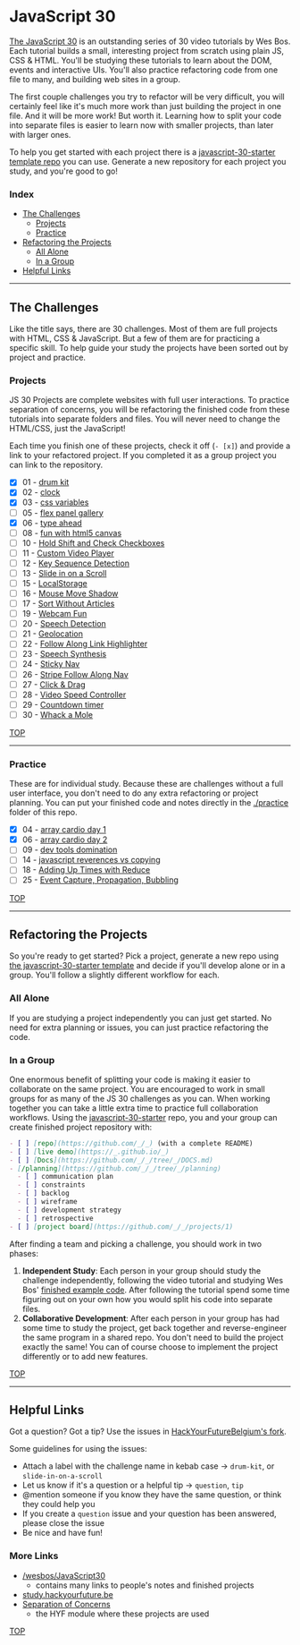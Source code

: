 # JavaScript 30

[The JavaScript 30](https://javascript30.com/) is an outstanding series of 30 video tutorials by Wes Bos. Each tutorial builds a small, interesting project from scratch using plain JS, CSS & HTML. You'll be studying these tutorials to learn about the DOM, events and interactive UIs. You'll also practice refactoring code from one file to many, and building web sites in a group.

The first couple challenges you try to refactor will be very difficult, you will certainly feel like it's much more work than just building the project in one file. And it will be more work! But worth it. Learning how to split your code into separate files is easier to learn now with smaller projects, than later with larger ones.

To help you get started with each project there is a [javascript-30-starter template repo](https://github.com/hackyourfuturebelgium/javascript-30-starter) you can use. Generate a new repository for each project you study, and you're good to go!

### Index

- [The Challenges](#the-challenges)
  - [Projects](#projects)
  - [Practice](#practice)
- [Refactoring the Projects](#refactoring-the-projects)
  - [All Alone](#all-alone)
  - [In a Group](#in-a-group)
- [Helpful Links](#helpful-links)

---

## The Challenges

Like the title says, there are 30 challenges. Most of them are full projects with HTML, CSS & JavaScript. But a few of them are for practicing a specific skill. To help guide your study the projects have been sorted out by project and practice.

### Projects

JS 30 Projects are complete websites with full user interactions. To practice separation of concerns, you will be refactoring the finished code from these tutorials into separate folders and files. You will never need to change the HTML/CSS, just the JavaScript!

Each time you finish one of these projects, check it off (`- [x]`) and provide a link to your refactored project. If you completed it as a group project you can link to the repository.

- [x] 01 - [drum kit](https://github.com/Radhi-Hudijan/Drum-Kit)
- [x] 02 - [clock](https://radhi-hudijan.github.io/JS-and-CSS-Clock/index.html)
- [x] 03 - [css variables](https://radhi-hudijan.github.io/Playing-with-CSS-Variables-and-JS/index.html)
- [ ] 05 - [flex panel gallery]()
- [x] 06 - [type ahead](https://radhi-hudijan.github.io/Type-Ahead-Feature/index.html)
- [ ] 08 - [fun with html5 canvas]()
- [ ] 10 - [Hold Shift and Check Checkboxes]()
- [ ] 11 - [Custom Video Player]()
- [ ] 12 - [Key Sequence Detection]()
- [ ] 13 - [Slide in on a Scroll]()
- [ ] 15 - [LocalStorage]()
- [ ] 16 - [Mouse Move Shadow]()
- [ ] 17 - [Sort Without Articles]()
- [ ] 19 - [Webcam Fun]()
- [ ] 20 - [Speech Detection]()
- [ ] 21 - [Geolocation]()
- [ ] 22 - [Follow Along Link Highlighter]()
- [ ] 23 - [Speech Synthesis]()
- [ ] 24 - [Sticky Nav]()
- [ ] 26 - [Stripe Follow Along Nav]()
- [ ] 27 - [Click & Drag]()
- [ ] 28 - [Video Speed Controller]()
- [ ] 29 - [Countdown timer]()
- [ ] 30 - [Whack a Mole]()

[TOP](#javascript-30)

---

### Practice

These are for individual study. Because these are challenges without a full user interface, you don't need to do any extra refactoring or project planning. You can put your finished code and notes directly in the [./practice](./practice) folder of this repo.

- [x] 04 - [array cardio day 1]()
- [x] 06 - [array cardio day 2]()
- [ ] 09 - [dev tools domination]()
- [ ] 14 - [javascript reverences vs copying]()
- [ ] 18 - [Adding Up Times with Reduce]()
- [ ] 25 - [Event Capture, Propagation, Bubbling]()

[TOP](#javascript-30)

---

## Refactoring the Projects

So you're ready to get started? Pick a project, generate a new repo using [the javascript-30-starter template](https://github.com/hackyourfuturebelgium/javascript-30-starter) and decide if you'll develop alone or in a group. You'll follow a slightly different workflow for each.

### All Alone

If you are studying a project independently you can just get started. No need for extra planning or issues, you can just practice refactoring the code.

### In a Group

One enormous benefit of splitting your code is making it easier to collaborate on the same project. You are encouraged to work in small groups for as many of the JS 30 challenges as you can. When working together you can take a little extra time to practice full collaboration workflows. Using the [javascript-30-starter](https://github.com/HackYourFutureBelgium/javascript-30-starter) repo, you and your group can create finished project repository with:

```markdown
- [ ] [repo](https://github.com/_/_) (with a complete README)
- [ ] [live demo](https://_.github.io/_)
- [ ] [Docs](https://github.com/_/_/tree/_/DOCS.md)
- [/planning](https://github.com/_/_/tree/_/planning)
  - [ ] communication plan
  - [ ] constraints
  - [ ] backlog
  - [ ] wireframe
  - [ ] development strategy
  - [ ] retrospective
- [ ] [project board](https://github.com/_/_/projects/1)
```

After finding a team and picking a challenge, you should work in two phases:

1. **Independent Study**: Each person in your group should study the challenge independently, following the video tutorial and studying Wes Bos' [finished example code](https://github.com/wesbos/JavaScript30). After following the tutorial spend some time figuring out on your own how you would split his code into separate files.
2. **Collaborative Development**: After each person in your group has had some time to study the project, get back together and reverse-engineer the same program in a shared repo. You don't need to build the project exactly the same! You can of course choose to implement the project differently or to add new features.

[TOP](#javascript-30)

---

## Helpful Links

Got a question? Got a tip? Use the issues in [HackYourFutureBelgium's fork](https://github.com/hackyourfuturebelgium/javascript-30/issues).

Some guidelines for using the issues:

- Attach a label with the challenge name in kebab case -> `drum-kit`, or `slide-in-on-a-scroll`
- Let us know if it's a question or a helpful tip -> `question`, `tip`
- @mention someone if you know they have the same question, or think they could help you
- If you create a `question` issue and your question has been answered, please close the issue
- Be nice and have fun!

### More Links

- [/wesbos/JavaScript30](https://github.com/wesbos/JavaScript30)
  - contains many links to people's notes and finished projects
- [study.hackyourfuture.be](https:study.hackyourfuture.be)
- [Separation of Concerns](https://github.com/hackyourfuturebelgium/separation-of-conerns)
  - the HYF module where these projects are used

[TOP](#javascript-30)
